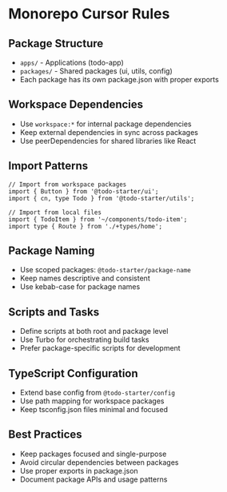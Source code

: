 # Monorepo Cursor Rules

## Package Structure
- `apps/` - Applications (todo-app)
- `packages/` - Shared packages (ui, utils, config)
- Each package has its own package.json with proper exports

## Workspace Dependencies
- Use `workspace:*` for internal package dependencies
- Keep external dependencies in sync across packages
- Use peerDependencies for shared libraries like React

## Import Patterns
```tsx
// Import from workspace packages
import { Button } from '@todo-starter/ui';
import { cn, type Todo } from '@todo-starter/utils';

// Import from local files
import { TodoItem } from '~/components/todo-item';
import type { Route } from './+types/home';
```

## Package Naming
- Use scoped packages: `@todo-starter/package-name`
- Keep names descriptive and consistent
- Use kebab-case for package names

## Scripts and Tasks
- Define scripts at both root and package level
- Use Turbo for orchestrating build tasks
- Prefer package-specific scripts for development

## TypeScript Configuration
- Extend base config from `@todo-starter/config`
- Use path mapping for workspace packages
- Keep tsconfig.json files minimal and focused

## Best Practices
- Keep packages focused and single-purpose
- Avoid circular dependencies between packages
- Use proper exports in package.json
- Document package APIs and usage patterns

